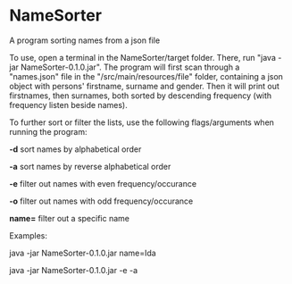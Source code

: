 # NameSorter
A program sorting names from a json file

To use, open a terminal in the NameSorter/target folder.
There, run "java -jar NameSorter-0.1.0.jar".
The program will first scan through a "names.json" file in the "/src/main/resources/file" folder, containing a json object with persons' firstname, surname and gender. Then it will print out firstnames, then surnames, both sorted by descending frequency (with frequency listen beside names).


To further sort or filter the lists, use the following flags/arguments when running the program:

**-d**	    sort names by alphabetical order  

**-a**	    sort names by reverse alphabetical order  

**-e**	    filter out names with even frequency/occurance  

**-o**	    filter out names with odd frequency/occurance  

**name=**	  filter out a specific name


Examples:

java -jar NameSorter-0.1.0.jar name=Ida

java -jar NameSorter-0.1.0.jar -e -a



